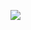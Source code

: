 ![](https://github.com/eche21/github-actions-test/.github/workflows/actions/badge.svg?branch=master)